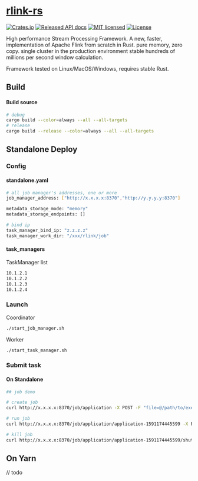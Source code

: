 # [rlink-rs](https://rlink.rs)

[![Crates.io](https://img.shields.io/crates/v/rlink?color=blue)](https://crates.io/crates/rlink)
[![Released API docs](https://docs.rs/rlink/badge.svg)](https://docs.rs/rlink-core)
[![MIT licensed](https://img.shields.io/badge/license-MIT-blue.svg)](./LICENSE-MIT)
[![License](https://img.shields.io/badge/License-Apache%202.0-blue.svg)](./LICENSE-APACHE)

High performance Stream Processing Framework. A new, faster, implementation of Apache Flink from scratch in Rust. 
pure memory, zero copy. single cluster in the production environment stable hundreds of millions per second window calculation.

Framework tested on Linux/MacOS/Windows, requires stable Rust.

## Build
#### Build source
```bash
# debug
cargo build --color=always --all --all-targets
# release
cargo build --release --color=always --all --all-targets
```

## Standalone Deploy
### Config
#### standalone.yaml
```bash
# all job manager's addresses, one or more
job_manager_address: ["http://x.x.x.x:8370","http://y.y.y.y:8370"]

metadata_storage_mode: "memory"
metadata_storage_endpoints: []

# bind ip
task_manager_bind_ip: "z.z.z.z"
task_manager_work_dir: "/xxx/rlink/job"
```
#### task_managers
TaskManager list
```bash
10.1.2.1
10.1.2.2
10.1.2.3
10.1.2.4
```

### Launch
Coordinator
```bash
./start_job_manager.sh
```

Worker
```bash
./start_task_manager.sh
```

### Submit task 

#### On Standalone
```bash
## job demo

# create job
curl http://x.x.x.x:8370/job/application -X POST -F "file=@/path/to/execute_file" -v

# run job
curl http://x.x.x.x:8370/job/application/application-1591174445599 -X POST -H "Content-Type:application/json" -d '{"batch_args":[{"cluster_mode":"Standalone", "manager_type":"Coordinator","num_task_managers":"15","source_parallelism":"30", "reduce_parallelism":"30", "env":"dev"}]}' -v

# kill job
curl http://x.x.x.x:8370/job/application/application-1591174445599/shutdown -X POST -H "Content-Type:application/json"
```

## On Yarn
// todo
